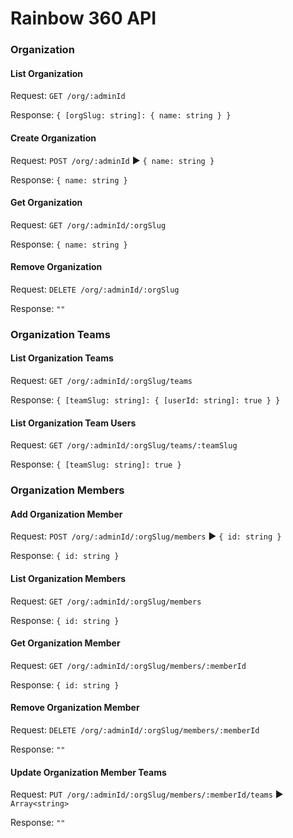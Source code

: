 # Rainbow 360 API

### Organization

#### List Organization

Request: `GET /org/:adminId`

Response: `{ [orgSlug: string]: { name: string } }`

#### Create Organization

Request: `POST /org/:adminId` ▶︎ `{ name: string }`

Response: `{ name: string }`

#### Get Organization

Request: `GET /org/:adminId/:orgSlug`

Response: `{ name: string }`

#### Remove Organization

Request: `DELETE /org/:adminId/:orgSlug`

Response: `""`



### Organization Teams

#### List Organization Teams

Request: `GET /org/:adminId/:orgSlug/teams`

Response: `{ [teamSlug: string]: { [userId: string]: true } }`

#### List Organization Team Users

Request: `GET /org/:adminId/:orgSlug/teams/:teamSlug`

Response: `{ [teamSlug: string]: true }`



### Organization Members

#### Add Organization Member

Request: `POST /org/:adminId/:orgSlug/members` ▶︎ `{ id: string }`

Response: `{ id: string }`

#### List Organization Members

Request: `GET /org/:adminId/:orgSlug/members`

Response: `{ id: string }`

#### Get Organization Member

Request: `GET /org/:adminId/:orgSlug/members/:memberId`

Response: `{ id: string }`

#### Remove Organization Member

Request: `DELETE /org/:adminId/:orgSlug/members/:memberId`

Response: `""`

#### Update Organization Member Teams

Request: `PUT /org/:adminId/:orgSlug/members/:memberId/teams` ▶︎ `Array<string>`

Response: `""`

